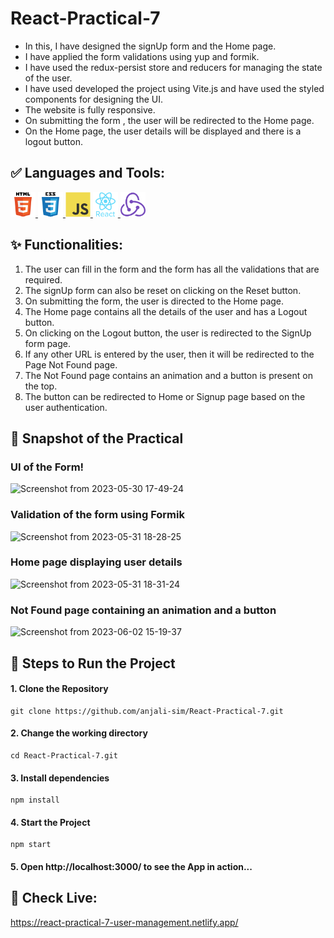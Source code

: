# React-Practical-7

- In this, I have designed the signUp form and the Home page.
- I have applied the form validations using yup and formik.
- I have used the redux-persist store and reducers for managing the state of the user.
- I have used developed the project using Vite.js and have used the styled components for designing the UI.
- The website is fully responsive.
- On submitting the form , the user will be redirected to the Home page.
- On the Home page, the user details will be displayed and there is a logout button.

## :white_check_mark: Languages and Tools:
<p align="left"> 
<a href="https://www.w3.org/html/" target="_blank" rel="noreferrer"> <img src="https://raw.githubusercontent.com/devicons/devicon/master/icons/html5/html5-original-wordmark.svg" alt="html5" width="40" height="40"/> </a> 
<a href="https://www.w3schools.com/css/" target="_blank" rel="noreferrer"> <img src="https://raw.githubusercontent.com/devicons/devicon/master/icons/css3/css3-original-wordmark.svg" alt="css3" width="40" height="40"/> </a> 
<a href="https://developer.mozilla.org/en-US/docs/Web/JavaScript" target="_blank" rel="noreferrer"> <img src="https://raw.githubusercontent.com/devicons/devicon/master/icons/javascript/javascript-original.svg" alt="javascript" width="40" height="40"/> </a>
<a href="https://reactjs.org/" target="_blank" rel="noreferrer"> <img src="https://raw.githubusercontent.com/devicons/devicon/master/icons/react/react-original-wordmark.svg" alt="react" width="40" height="40"/> </a> 
<a href="https://redux.js.org" target="_blank" rel="noreferrer"> <img src="https://raw.githubusercontent.com/devicons/devicon/master/icons/redux/redux-original.svg" alt="redux" width="40" height="40"/> </a>
</p>

## :sparkles: Functionalities:
1. The user can fill in the form and the form has all the validations that are required.
2. The signUp form can also be reset on clicking on the Reset button.
3. On submitting the form, the user is directed to the Home page.
4. The Home page contains all the details of the user and has a Logout button.
5. On clicking on the Logout button, the user is redirected to the SignUp form page.
6. If any other URL is entered by the user, then it will be redirected to the Page Not Found page.
7. The Not Found page contains an animation and a button is present on the top.
8. The button can be redirected to Home or Signup page based on the user authentication.

## :camera_flash: Snapshot of the Practical
### UI of the Form!
![Screenshot from 2023-05-30 17-49-24](https://github.com/anjali-sim/React-Practical-7/assets/122269010/8ba940aa-bed5-4b30-9cba-7be57ddd026d)
### Validation of the form using Formik
![Screenshot from 2023-05-31 18-28-25](https://github.com/anjali-sim/React-Practical-7/assets/122269010/91694d3d-dddd-4a08-83b7-dfb9ce682afb)
### Home page displaying user details
![Screenshot from 2023-05-31 18-31-24](https://github.com/anjali-sim/React-Practical-7/assets/122269010/c0b8e16b-6857-47fd-b28f-ca51da7f4105)
### Not Found page containing an animation and a button
![Screenshot from 2023-06-02 15-19-37](https://github.com/anjali-sim/React-Practical-7/assets/122269010/0ef5d91c-a768-4129-a0d1-7631be2ccdf5)

## :hammer: Steps to Run the Project
#### 1. Clone the Repository

```
git clone https://github.com/anjali-sim/React-Practical-7.git
```

#### 2. Change the working directory

```
cd React-Practical-7.git
```

#### 3. Install dependencies

```
npm install
```

#### 4. Start the Project

```
npm start
```

#### 5. Open http://localhost:3000/ to see the App in action...

## :rocket: Check Live:
https://react-practical-7-user-management.netlify.app/
